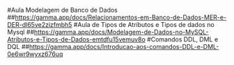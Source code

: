 #Aula Modelagem de Banco de Dados
##https://gamma.app/docs/Relacionamentos-em-Banco-de-Dados-MER-e-DER-dl65ve2zizfmbh5
#Aula de Tipos de Atributos e Tipos de dados no Mysql
##https://gamma.app/docs/Modelagem-de-Dados-no-MySQL-Atributos-e-Tipos-de-Dados-emtdfu15vemuv8o
#Comandos DDL, DML e DQL
##https://gamma.app/docs/Introducao-aos-comandos-DDL-e-DML-0e6wr9wyxz676uq
